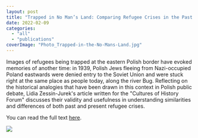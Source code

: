 ```yaml
---
layout: post
title: "Trapped in No Man’s Land: Comparing Refugee Crises in the Past and Present (New Publication by Lidia Zessin-Jurek)"
date: 2022-02-09
categories: 
  - "all"
  - "publications"
coverImage: "Photo_Trapped-in-the-No-Mans-Land.jpg"
---
```


Images of refugees being trapped at the eastern Polish border have evoked memories of another time: in 1939, Polish Jews fleeing from Nazi-occupied Poland eastwards were denied entry to the Soviet Union and were stuck right at the same place as people today, along the river Bug. Reflecting on the historical analogies that have been drawn in this context in Polish public debate, Lidia Zessin-Jurek's article written for the "Cultures of History Forum" discusses their validity and usefulness in understanding similarities and differences of both past and present refugee crises.

You can read the full text [here](https://www.cultures-of-history.uni-jena.de/poland/trapped-in-no-mans-land-comparing-refugee-crises).

![](/assets/images/Photo_Trapped-in-the-No-Mans-Land.jpg)
